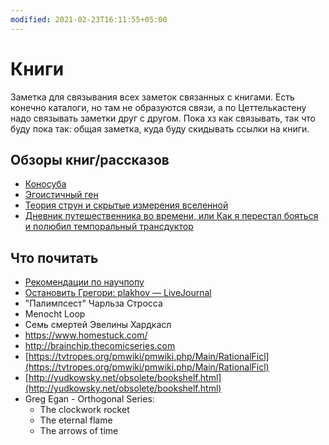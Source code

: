 ```yaml
---
modified: 2021-02-23T16:11:55+05:00
---
```


# Книги

Заметка для связывания всех заметок связанных с книгами. Есть конечно каталоги, но там не образуются связи, а по Цеттелькастену надо связывать заметки друг с другом. Пока хз как связывать, так что буду пока так: общая заметка, куда буду скидывать ссылки на книги.

## Обзоры книг/рассказов

- [Коносуба](Коносуба.md)
- [Эгоистичный ген](Эгоистичный%20ген.md)
- [Теория струн и скрытые измерения вселенной](Теория%20струн%20и%20скрытые%20измерения%20вселенной.md)
- [Дневник путешественника во времени, или Как я перестал бояться и полюбил темпоральный трансдуктор](Дневник%20путешественника%20во%20времени,%20или%20Как%20я%20перестал%20бояться%20и%20полюбил%20темпоральный%20трансдуктор.md)

## Что почитать

- [Рекомендации по научпопу](Рекомендации%20по%20научпопу.md)
- [Остановить Грегори: plakhov — LiveJournal](https://plakhov.livejournal.com/158735.html)
- "Палимпсест" Чарльза Стросса
 - Menocht Loop
 - Семь смертей Эвелины Хардкасл
 - https://www.homestuck.com/
 - http://brainchip.thecomicseries.com
 - [https://tvtropes.org/pmwiki/pmwiki.php/Main/RationalFicl](https://tvtropes.org/pmwiki/pmwiki.php/Main/RationalFicl)
 - [http://yudkowsky.net/obsolete/bookshelf.html](http://yudkowsky.net/obsolete/bookshelf.html)
- Greg Egan - Orthogonal Series:
  - The clockwork rocket
  - The eternal flame
  - The arrows of time